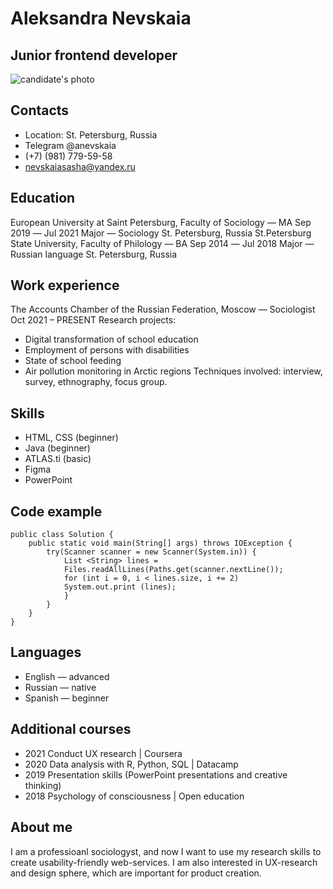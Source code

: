 # Aleksandra Nevskaia 
## Junior frontend developer
![candidate's photo](/home/aleksandra/Documents/cv.jpg)
## Contacts
* Location: St. Petersburg, Russia
* Telegram @anevskaia
* (+7) (981) 779-59-58 
* nevskaiasasha@yandex.ru 
## Education
European University at Saint Petersburg, Faculty of Sociology ― MA	      Sep 2019 ― Jul 2021
Major ― Sociology 							    St. Petersburg, Russia
St.Petersburg State University, Faculty of Philology ― BA 		      Sep 2014 ― Jul 2018
Major ― Russian language						    St. Petersburg, Russia

## Work experience
The Accounts Chamber of the Russian Federation, Moscow ― Sociologist
Oct 2021 – PRESENT
Research projects:
* Digital transformation of school education 
* Employment of persons with disabilities
* State of school feeding
* Air pollution monitoring in Arctic regions
Techniques involved: interview, survey, ethnography, focus group.

## Skills
* HTML, CSS (beginner)
* Java (beginner)
* ATLAS.ti (basic)
* Figma 
* PowerPoint

## Code example
```
public class Solution {
    public static void main(String[] args) throws IOException {
        try(Scanner scanner = new Scanner(System.in)) {
            List <String> lines = 
            Files.readAllLines(Paths.get(scanner.nextLine());
            for (int i = 0, i < lines.size, i += 2)
            System.out.print (lines);
            }
        }
    }
}
```

## Languages
* English ― advanced
* Russian ― native
* Spanish ― beginner
## Additional courses
* 2021
Conduct UX research | Coursera
* 2020
Data analysis with R, Python, SQL | Datacamp
* 2019
Presentation skills (PowerPoint presentations and creative thinking)
* 2018
Psychology of consciousness | Open education
## About me
I am a professioanl sociologyst, and now I want to use my research skills to create usability-friendly web-services. I am also interested in UX-research and design sphere, which are important for product creation.

